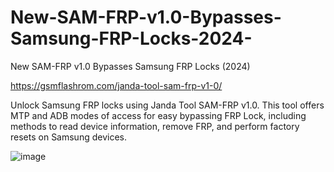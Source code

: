 # New-SAM-FRP-v1.0-Bypasses-Samsung-FRP-Locks-2024-
New SAM-FRP v1.0 Bypasses Samsung FRP Locks (2024)

https://gsmflashrom.com/janda-tool-sam-frp-v1-0/

Unlock Samsung FRP locks using Janda Tool SAM-FRP v1.0. This tool offers MTP and ADB modes of access for easy bypassing FRP Lock, including methods to read device information, remove FRP, and perform factory resets on Samsung devices.

![image](https://github.com/gsmflashromcom/New-SAM-FRP-v1.0-Bypasses-Samsung-FRP-Locks-2024-/assets/169605712/c0c2d029-8fb3-4cc0-8db9-82da4c580027)
